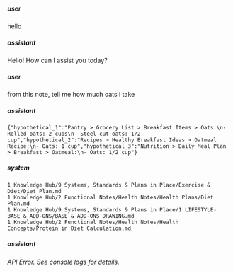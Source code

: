##### user
hello

##### assistant
Hello! How can I assist you today?

##### user
from this note, tell me how much oats i take

##### assistant
```lookup
{"hypothetical_1":"Pantry > Grocery List > Breakfast Items > Oats:\n- Rolled oats: 2 cups\n- Steel-cut oats: 1/2 cup","hypothetical_2":"Recipes > Healthy Breakfast Ideas > Oatmeal Recipe:\n- Oats: 1 cup","hypothetical_3":"Nutrition > Daily Meal Plan > Breakfast > Oatmeal:\n- Oats: 1/2 cup"}
```

##### system
```sc-context
1 Knowledge Hub/9 Systems, Standards & Plans in Place/Exercise & Diet/Diet Plan.md
1 Knowledge Hub/2 Functional Notes/Health Notes/Health Plans/Diet Plan.md
1 Knowledge Hub/9 Systems, Standards & Plans in Place/1 LIFESTYLE- BASE & ADD-ONS/BASE & ADD-ONS DRAWING.md
1 Knowledge Hub/2 Functional Notes/Health Notes/Health Concepts/Protein in Diet Calculation.md
```

##### assistant
*API Error. See console logs for details.*